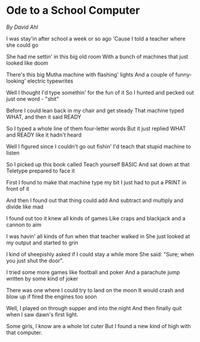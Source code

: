 # Ode to a School Computer

_By David Ahl_

I was stay'in after school a week or so ago
'Cause I told a teacher where she could go

She had me settin' in this big old room
With a bunch of machines that just looked like doom

There's this big Mutha machine with flashing' lights
And a couple of funny-looking' electric typewrites

Well I thought I'd type somethin' for the fun of it
So I hunted and pecked out just one word - "shit"

Before I could lean back in my chair and get steady
That machine typed WHAT, and then it said READY

So I typed a whole line of them four-letter words
But it just replied WHAT and READY like it hadn't heard

Well I figured since I couldn't go out fishin'
I'd teach that stupid machine to listen

So I picked up this book called Teach yourself BASIC
And sat down at that Teletype prepared to face it

First I found to make that machine type my bit
I just had to put a PRINT in front of it

And then I found out that thing could add
And subtract and multiply and divide like mad

I found out too it knew all kinds of games
Like craps and blackjack and a cannon to aim

I was havin' all kinds of fun when that teacher walked in
She just looked at my output and started to grin

I kind of sheepishly asked if I could stay a while more
She said: "Sure; when you just shut the door".

I tried some more games like football and poker
And a parachute jump written by some kind of joker

There was one where I could try to land on the moon
It would crash and blow up if fired the engines too soon

Well, I played on through supper and into the night
And then finally quit when I saw dawn's first light.

Some girls, I know are a whole lot cuter
But I found a new kind of high with that computer.
